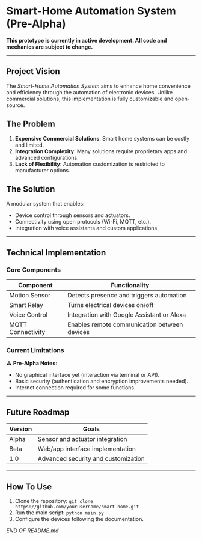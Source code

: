 # Smart-Home Automation System (Pre-Alpha)

**This prototype is currently in active development. All code and mechanics are subject to change.**

---

## Project Vision
The *Smart-Home Automation System* aims to enhance home convenience and efficiency through the automation of electronic devices. Unlike commercial solutions, this implementation is fully customizable and open-source.

## The Problem
1. **Expensive Commercial Solutions**: Smart home systems can be costly and limited.
2. **Integration Complexity**: Many solutions require proprietary apps and advanced configurations.
3. **Lack of Flexibility**: Automation customization is restricted to manufacturer options.

## The Solution
A modular system that enables:
- Device control through sensors and actuators.
- Connectivity using open protocols (Wi-Fi, MQTT, etc.).
- Integration with voice assistants and custom applications.

---

## Technical Implementation
### Core Components
| Component         | Functionality                                      |
|------------------|---------------------------------------------------|
| Motion Sensor    | Detects presence and triggers automation        |
| Smart Relay      | Turns electrical devices on/off                 |
| Voice Control    | Integration with Google Assistant or Alexa      |
| MQTT Connectivity | Enables remote communication between devices   |

### Current Limitations
⚠️ **Pre-Alpha Notes**:
- No graphical interface yet (interaction via terminal or API).
- Basic security (authentication and encryption improvements needed).
- Internet connection required for some functions.

---

## Future Roadmap
| Version  | Goals                                    |
|----------|-----------------------------------------|
| Alpha    | Sensor and actuator integration        |
| Beta     | Web/app interface implementation      |
| 1.0      | Advanced security and customization   |

---

## How To Use
1. Clone the repository: `git clone https://github.com/yourusername/smart-home.git`
2. Run the main script: `python main.py`
3. Configure the devices following the documentation.

*END OF README.md*
